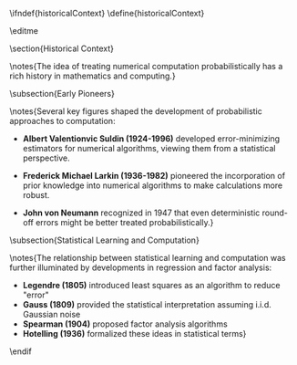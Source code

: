 \ifndef{historicalContext}
\define{historicalContext}

\editme

\section{Historical Context}

\notes{The idea of treating numerical computation probabilistically has a rich history in mathematics and computing.}

\subsection{Early Pioneers}

\notes{Several key figures shaped the development of probabilistic approaches to computation:

* **Albert Valentionvic Suldin (1924-1996)** developed error-minimizing estimators for numerical algorithms, viewing them from a statistical perspective.

* **Frederick Michael Larkin (1936-1982)** pioneered the incorporation of prior knowledge into numerical algorithms to make calculations more robust.

* **John von Neumann** recognized in 1947 that even deterministic round-off errors might be better treated probabilistically.}

\subsection{Statistical Learning and Computation}

\notes{The relationship between statistical learning and computation was further illuminated by developments in regression and factor analysis:

* **Legendre (1805)** introduced least squares as an algorithm to reduce "error"
* **Gauss (1809)** provided the statistical interpretation assuming i.i.d. Gaussian noise
* **Spearman (1904)** proposed factor analysis algorithms
* **Hotelling (1936)** formalized these ideas in statistical terms}

\endif
